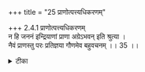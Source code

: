 +++
title = "25 प्राणोत्पत्त्यधिकरणम्"

+++
2.4.1 प्राणोत्पत्त्यधिकरणम्  
न हि जननं इन्द्रियाणां प्राणा अग्रेऽभवन् इति श्रुत्या ।  
नैवं प्राणस्तु परः प्रतिज्ञया गौणमेव बहुवचनम् ।। 35 ।।

<details><summary>टीका</summary>

2.4.1 प्राणोत्पत्त्यधिकरणम् In the शतपथब्राह्मण text 'asad वा idamagra आसीत् . . . प्राणा वाव ऋषयः1 the sense - organs that are referred to by the plural term प्राणाह् are stated to have existence before creation and that they are eternal like the individual souls. This contention can not hold good. The term प्राणाः refers to Brahman alone; and the plural usage must be taken in a secondary sense2 because there can be no existence of the sense - organs (having name and form) after cosmic deluge. Therefore, the sense - organs are created. Notes : 1. शतपथब्राह्मण VI.i.1. 2. BS. II. iv.2. 3. From this originate प्राण manas and other indriya-s मुण्ड् Up., II.i.3.
</details>

